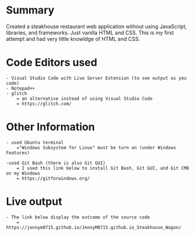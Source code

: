 # Summary 
Created a steakhouse restaurant web application without using JavaScript, libraries, and frameworks. Just vanilla HTML and CSS. This is my first attempt and had very little knowldge of HTML and CSS. 

# Code Editors used 
    - Visual Studio Code with Live Server Extension (to see output as you code)
    - Notepad++
    - glitch  
        = an alternative instead of using Visual Studio Code
        = https://glitch.com/
    
# Other Information
    - used Ubuntu terminal
        ="Windows Subsystem for Linux" must be turn on (under Windows Features)

    -used Git Bash (there is also Git GUI)
        = I used this link below to install Git Bash, Git GUI, and Git CMD on my Windows
        = https://gitforwindows.org/

# Live output
    - The link below display the outcome of the source code
        = https://jennym0715.github.io/JennyM0715.github.io_Steakhouse_Wagon/
